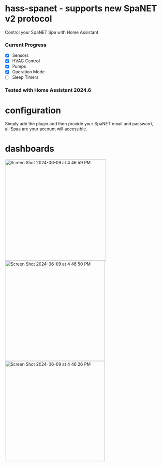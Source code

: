 # hass-spanet - supports new SpaNET v2 protocol

Control your SpaNET Spa with Home Assistant

### Current Progress

 - [x] Sensors
 - [x] HVAC Control
 - [x] Pumps
 - [x] Operation Mode
 - [ ] Sleep Timers

### Tested with Home Assistant 2024.6

# configuration

Simply add the plugin and then provide your SpaNET email and password, all Spas are your account will accessible.

# dashboards
<img width="334" align="center" alt="Screen Shot 2024-06-09 at 4 46 59 PM" src="https://github.com/lloydw/hass-spanet/assets/297244/f3ab03b6-e5a9-43fd-bdc5-dcf80f7e64e6">

<img width="330" align="center" alt="Screen Shot 2024-06-09 at 4 46 50 PM" src="https://github.com/lloydw/hass-spanet/assets/297244/6d907414-d23e-4880-bcbc-892d7085614e">
<img width="330" align="center" alt="Screen Shot 2024-06-09 at 4 46 26 PM" src="https://github.com/lloydw/hass-spanet/assets/297244/98c5cbf1-18e1-4696-8132-4e5604ed8c07">
